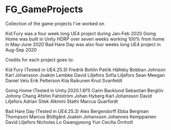 # FG_GameProjects
Collection of the game projects I've worked on

Kid Fury was a  four week long UE4 project during Jan-Feb 2020
Going Home was built in Unity HDRP over seven weeks working 100% from home in May-June 2020
Bad Hare Day was also four weeks long UE4 project in Aug-Sep 2020


Credits for each project goes to:

Kid Fury (Tested in UE4.25.3)
 Fredrik Bohlin
 Patrik Hälleby
 Bobban Johnson
 Karl Johansson
 Joakim Lembke
 David Liljefors
 Sofia Liljefors
 Sean Meegan
 Daniel Velu
 Erik Petterson
 Kiia Raikunen
 Knut Svanfeldt


Going Home (Tested in Unity.2020.1.6f1)
 Carin Backlund
 Sebastian Berglöv
 Johnny Chang
 Afshin Fahlström
 Johan Hyberg
 Karl Johansson
 David Liljefors
 Adrian Sitek
 Alkmini Stathi
 Marcus Quarfordt


Bad Hare Day (Tested in UE4.25.3)
 Alex Bergendorff
 Ebba Bergman Thompson
 Marcus Bildtgård
 Joakim Johansson
 Johannes Kemppainen
 David Liljefors
 Nicholas Lo
 Gwangyeong Yun
 Cecilia Örnholt
